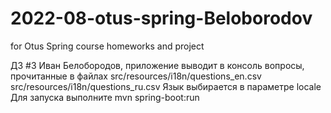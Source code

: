 # 2022-08-otus-spring-Beloborodov

for Otus Spring course homeworks and project

ДЗ #3 Иван Белобородов, приложение выводит в консоль вопросы, прочитанные в файлах
src/resources/i18n/questions_en.csv src/resources/i18n/questions_ru.csv
Язык выбирается в параметре locale
Для запуска выполните mvn spring-boot:run

